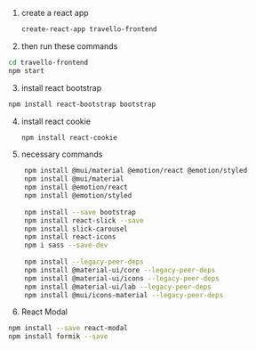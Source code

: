 1. create a react app
    ```bash
   create-react-app travello-frontend
   ```
2. then run these commands 
```bash   
cd travello-frontend
npm start
```
3. install react bootstrap 
```bash
npm install react-bootstrap bootstrap
```
4. install react cookie
    ```bash
   npm install react-cookie
   ``` 
5. necessary commands
```bash
    npm install @mui/material @emotion/react @emotion/styled
    npm install @mui/material
    npm install @emotion/react
    npm install @emotion/styled
  
    npm install --save bootstrap 
    npm install react-slick --save 
    npm install slick-carousel
    npm install react-icons
    npm i sass --save-dev
  
    npm install --legacy-peer-deps
    npm install @material-ui/core --legacy-peer-deps 
    npm install @material-ui/icons --legacy-peer-deps 
    npm install @material-ui/lab --legacy-peer-deps
    npm install @mui/icons-material --legacy-peer-deps
```

6. React Modal
```bash
npm install --save react-modal
npm install formik --save
```
